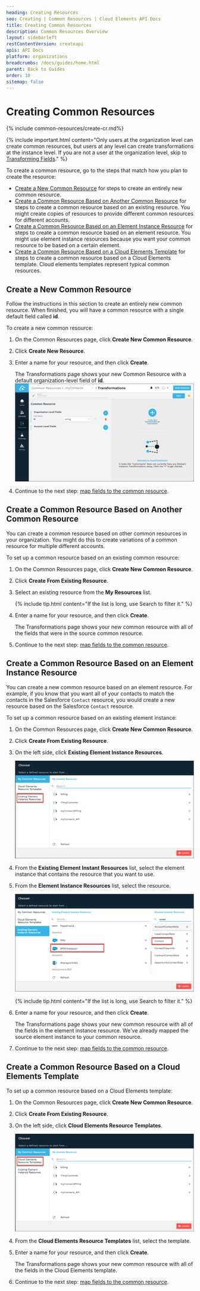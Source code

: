 ```yaml
---
heading: Creating Resources
seo: Creating | Common Resources | Cloud Elements API Docs
title: Creating Common Resources
description: Common Resources Overview
layout: sidebarleft
restContentVersion: createapi
apis: API Docs
platform: organizations
breadcrumbs: /docs/guides/home.html
parent: Back to Guides
order: 10
sitemap: false
---
```


# Creating Common Resources

{% include common-resources/create-cr.md%}

{% include important.html content="Only users at the organization level can create common resources, but users at any level can create transformations at the instance level. If you are not a user at the organization level, skip to <a href=mapping.html>Transforming Fields</a>." %}

To create a common resource, go to the steps that match how you plan to create the resource:

* [Create a New Common Resource](#create-a-new-common-resource) for steps to create an entirely new common resource.
* [Create a Common Resource Based on Another Common Resource](#create-a-common-resource-based-on-another-common-resource) for steps to create a common resource based on an existing resource. You might create copies of resources to provide different common resources for different accounts.
* [Create a Common Resource Based on an Element Instance Resource](#create-a-common-resource-based-on-an-element-instance-resource) for steps to create a common resource based on an element resource. You might use element instance resources because you want your common resource to be based on a certain element.
* [Create a Common Resource Based on a Cloud Elements Template](#create-a-common-resource-based-on-a-cloud-elements-template) for steps to create a common resource based on a Cloud Elements template. Cloud elements templates represent typical common resources.

## Create a New Common Resource

Follow the instructions in this section to create an entirely new common resource. When finished, you will have a common resource with a single default field called __id__.

To create a new common resource:

1. On the Common Resources page, click __Create New Common Resource__.
1. Click __Create New Resource__.
1. Enter a name for your resource, and then click __Create__.

    The Transformations page shows your new Common Resource with a default organization-level field of __id__.
    ![New Resource from Scratch](img/New-Common_Resource.png)

1. Continue to the next step: [map fields to the common resource](mapping.html).

## Create a Common Resource Based on Another Common Resource

You can create a common resource based on other common resources in your organization. You might do this to create variations of a common resource for multiple different accounts.

To set up a common resource based on an existing common resource:

1. On the Common Resources page, click __Create New Common Resource__.
1. Click __Create From Existing Resource__.
1. Select an existing resource from the __My Resources__ list.

    {% include tip.html content="If the list is long, use Search to filter it." %}

1. Enter a name for your resource, and then click __Create__.

    The Transformations page shows your new common resource with all of the fields that were in the source common resource.

1. Continue to the next step: [map fields to the common resource](mapping.html).

## Create a Common Resource Based on an Element Instance Resource

You can create a new common resource based on an element resource. For example, if you know that you want all of your contacts to match the contacts in the Salesforce `Contact` resource, you would create a new resource based on the Salesforce `Contact` resource.

To set up a common resource based on an existing element instance:

1. On the Common Resources page, click __Create New Common Resource__.
1. Click __Create From Existing Resource__.
1. On the left side, click __Existing Element Instance Resources__.

    ![Existing Element Instance Resources](img/Exist-Element.png)

1. From the __Existing Element Instant Resources__ list, select the element instance that contains the resource that you want to use.
1. From the __Element Instance Resources__ list, select the resource.

    ![Select Element Instance and Resource](img/Select-Element-Resource.png)

    {% include tip.html content="If the list is long, use Search to filter it." %}

1. Enter a name for your resource, and then click __Create__.

    The Transformations page shows your new common resource with all of the fields in the element instance resource. We've already mapped the source element instance to your common resource.

1. Continue to the next step: [map fields to the common resource](mapping.html).

## Create a Common Resource Based on a Cloud Elements Template

To set up a common resource based on a Cloud Elements template:

1. On the Common Resources page, click __Create New Common Resource__.
1. Click __Create From Existing Resource__.
1. On the left side, click __Cloud Elements Resource Templates__.

    ![Cloud Elements Resource Template](img/CE-Template.png)

1. From the __Cloud Elements Resource Templates__ list, select the template.
1. Enter a name for your resource, and then click __Create__.

    The Transformations page shows your new common resource with all of the fields in the Cloud Elements template.

1. Continue to the next step: [map fields to the common resource](mapping.html).

